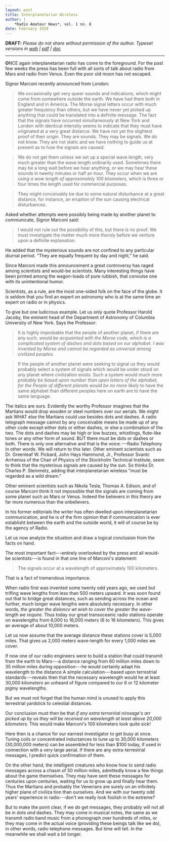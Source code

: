 ```yaml
---
layout: post
title: Interplanetarian Wireless
author: | 
    *Radio Amateur News*, vol. 1 no. 8
date: February 1920
---
```


**DRAFT:** *Please do not share without permission of the author. Typeset versions in  [web](http://gernsback.wythoff.net/192002_interplanetarian_wireless.html) \| [pdf](https://github.com/gwijthoff/perversity_of_things/blob/master/typeset_drafts/192002_interplanetarian_wireless.pdf?raw=true) \| [doc](https://github.com/gwijthoff/perversity_of_things/blob/master/typeset_drafts/192002_interplanetarian_wireless.docx)*

* * * * * * * * 

**O**NCE again interplanetarian radio has come to the foreground. For the past few weeks the press has been full with all sorts of talk about radio from Mars and radio from Venus. Even the poor old moon has not escaped.

Signor Marconi recently announced from London:

> We occasionally get very queer sounds and indications, which might come from somewhere outside the earth. We have had them both in England and in America. The Morse signal letters occur with much greater frequency than others, but we have never yet picked up anything that could be translated into a definite message. The fact that the signals have occurred simultaneously at New York and London with identical intensity seems to indicate that they must have originated at a very great distance. We have not yet the slightest proof of their origin. They are sounds. They may be signals. We do not know. They are not static and we have nothing to guide us at present as to how the signals are caused.

> We do not get them unless we set up a special wave length, very much greater than the wave length ordinarily used. Sometimes there may be a long wait before we hear anything, or we may hear these sounds in twenty minutes or half an hour. They occur when we are *using a wow length of approximalely 100 kilometers,* which is three or four times the length used for commercial purposes.

> They might conceivably be due to some natural disturbance at a great distance, for instance, an eruption of the sun causing electrical disturbances.

Asked whether attempts were possibly being made by another planet to communicate, Signor Marconi said:

> I would not rule out the possibility of this, but there is no proof. We must investigate the matter much more thoroly before we venture upon a definite explanation.

He added that the mysterious sounds are not confined to any particular diurnal period. "They are equally frequent by day and night," he said.

Since Marconi made this announcement a great controversy has raged among scientists and would-be scientists. Many interesting things have been printed among the wagon-loads of pure rubbish, that convulse one with its unintentional humor.

Scientists, as a rule, are the most one-sided folk on the face of the globe. It is seldom that you find an expert on astronomy who is at the same time an expert on radio or in physics.

To give but one ludicrous example. Let us only quote Professor Harold Jacoby, the eminent head of the Department of Astronomy of Columbia University of New York. Says the Professor:

> It is highly improbable that the people of another planet, if there are any such, *would be acquainted with the Morse code, which is a complicated system of dashes and dots based on our alphabet. I was invented by Morse and cannot be regarded as universal among civilized peoples.*

> If the people of another planet were seeking to signal us they would probably select a system of signals which would be under stood on any planet where civilization exists. Such a system would much more *probably be based upon number than upon letters of the alphabet, for the People of different planets would be no more likely* to have the same alphabet than different peoples here on earth are to have the same language.

The italics are ours. Evidently the worthy Professor imagines that the Martians would drop wooden or steel numbers over our aerials. We might ask WHAT else the Martians could use besides dots and dashes. A radio telegraph message cannot by any conceivable means be made up of any other code except either dots or either dashes, or else a combination of the two. The dots and dashes may be high or low buzzes, whistlings, flute-like tones or any other form of sound. BUT there must be dots or dashes or both. There is only one alternative and that is the voice.---Radio Telephony in other words. We will return to this later. Other eminent scientists such as Dr. Greenleaf W. Pickard, John Hays Hammond, Jr., Professor Svantc Arrhenius of the Chair of Physics of the Stockholm Technical Institute, seem to think that the mysterious signals are caused by the sun. So thinks Dr. Charles P. Steinmetz, adding that interplanetarian wireless "must be regarded as a wild dream."

Other eminent scientists such as Nikola Tesla, Thomas A. Edison, and of course Marconi think it not impossible that the signals are coming from some planet such as Mars or Venus. Indeed the believers in this theory are far more numerous than the unbelievers.

In his former editorials the writer has often dwelled upon interplanetarian communication, and he is of the firm opinion that if communication is ever establisht between the earth and the outside world, it will of course be by the agency of Radio.

Let us now analyze the situation and draw a logical conclusion from the facts on hand.

The most important fact---entirely overlooked by the press and all would-be scientists---is found in that one line of Marconi's statement:

> The signals occur at a wavelength of approximately 100 kilometers.

That is a fact of tremendous importance.

When radio first was invented some twenty odd years ago, we used but trifling wave lengths from less than 500 meters upward. It was soon found out that to bridge great distances, such as sending across the ocean and further, much longer wave lengths were absolutely necessary. In other words, *the greater the disloncv wt wish to cover the greater the wave-length we require.* Thus today our great transoceanic radio stations operate on wavelengths from 6,000 to 16,000 meters (6 to 16 kilometers). This gives an average of about 10,000 meters.

Let us now assume that the average distance these stations cover is 5,000 miles. That gives us 2,000 meters wave-length for every 1,000 miles we cover.

If now one of our radio engineers were to build a station that could transmit from the earth to Mars---a distance ranging from 60 million miles down to 35 million miles during opposition---he would certainly adapt his wavelength to the distance A simple calculation---based upon terrestrial standards---reveals then that the necessary wavelength would he at least 30,000 *kilometers* an unheard of figure compared to our 6 or 12 kilometer pigmy wavelengths.

But we must not forget that the human mind is unused to apply this terrestrial yardstick to celestial distances.

Our conclusion must then be that *if any extra terroririal nirssage's arr picked up by us they will be received on wavelength at least above 20,000 kilometers.* This would make Marconi's 100 kilometers look quite sick!

Here then is a chance for our earnest investigator to get busy at once. Tuning coils or concentrated inductances to tune up to 30,000 kilometers (30,000,000 meters) can be assembled for less than $100 today, if used in connection with a *very* large aerial. If there are any extra-terrestrial messages, I predict quick confirmation of them.

On the other hand, the intelligent creatures who know how to send radio messages across a chasm of 50 million miles, admittedly know a few things about the game themselves. They may have sent these messages for centuries upon centuries, waiting for us to grow up and finally hear them. Thus the Martians and probably the Venerians are surely on an infinitely higher plane of civiliza tion than ourselves. And we with our twenty odd years' experience in radio---don't we really look foolish in the extreme?

But to make the point clear, if we *do* get messages, they probably will not all be in dots *and* dashes. They may come in musical notes, the same as we transmit radio band music from a phonograph over hundreds of miles, or they may come in the actual voice (providing these beings talk like we do), in other words, radio telephone messages. But time will tell. In the meanwhile we shall wait a bit longer.